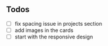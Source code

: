 ## Todos

- [ ] fix spacing issue in projects section
- [ ] add images in the cards
- [ ] start with the responsive design
